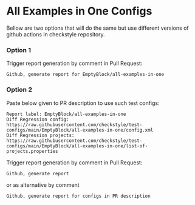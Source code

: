# All Examples in One Configs

Bellow are two options that will do the same but use different versions
of github actions in checkstyle repository.


### Option 1
Trigger report generation by comment in Pull Request:
```
Github, generate report for EmptyBlock/all-examples-in-one
```

### Option 2

Paste below given to PR description to use such test configs:
```
Report label: EmptyBlock/all-examples-in-one
Diff Regression config: https://raw.githubusercontent.com/checkstyle/test-configs/main/EmptyBlock/all-examples-in-one/config.xml
Diff Regression projects: https://raw.githubusercontent.com/checkstyle/test-configs/main/EmptyBlock/all-examples-in-one/list-of-projects.properties
```

Trigger report generation by comment in Pull Request:
```
Github, generate report
```
or as alternative by comment
```
Github, generate report for configs in PR description
```

